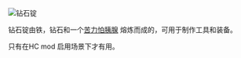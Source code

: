  ![钻石锭](item:betterwithmods:material@45)  

 钻石锭由铁，钻石和一个[苦力怕胰腺](creeper_oyster.md) 熔炼而成的，可用于制作工具和装备。

 只有在HC mod 启用场景下才有用。
